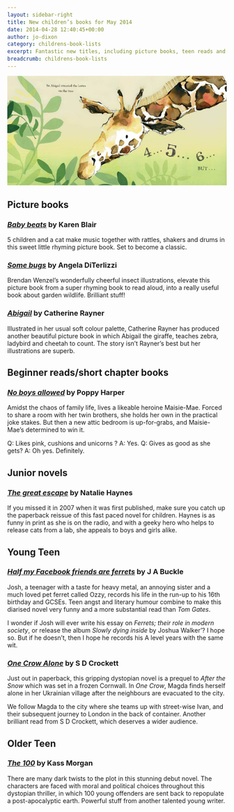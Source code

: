 ```yaml
---
layout: sidebar-right
title: New children’s books for May 2014
date: 2014-04-28 12:40:45+00:00
author: jo-dixon
category: childrens-book-lists
excerpt: Fantastic new titles, including picture books, teen reads and short chapter books.
breadcrumb: childrens-book-lists
---
```

![Abigail by Catherine Rayner](/images/featured/featured-abigail.jpg)

## Picture books

### [<cite>Baby beats</cite>](http://suffolk.spydus.co.uk/cgi-bin/spydus.exe/ENQ/OPAC/BIBENQ/32359560?QRY=CTIBIB%3C%20IRN(33163574)&QRYTEXT=Baby%20beats) by Karen Blair

5 children and a cat make music together with rattles, shakers and drums in this sweet little rhyming picture book. Set to become a classic.

### [<cite>Some bugs</cite>](http://suffolk.spydus.co.uk/cgi-bin/spydus.exe/ENQ/OPAC/BIBENQ/32360240?QRY=CTIBIB%3C%20IRN(33733886)&QRYTEXT=Some%20bugs) by Angela DiTerlizzi

Brendan Wenzel’s wonderfully cheerful insect illustrations, elevate this picture book from a super rhyming book to read aloud, into a really useful book about garden wildlife. Brilliant stuff!

### [<cite>Abigail</cite>](http://suffolk.spydus.co.uk/cgi-bin/spydus.exe/ENQ/OPAC/BIBENQ/32361963?QRY=CTIBIB%3C%20IRN(584870)&QRYTEXT=Abigail) by Catherine Rayner

Illustrated in her usual soft colour palette, Catherine Rayner has produced another beautiful picture book in which Abigail the giraffe, teaches zebra, ladybird and cheetah to count. The story isn’t Rayner’s best but her illustrations are superb.

## Beginner reads/short chapter books

### [<cite> No boys allowed</cite>](http://suffolk.spydus.co.uk/cgi-bin/spydus.exe/ENQ/OPAC/BIBENQ/32362763?QRY=CTIBIB%3C%20IRN(38864250)&QRYTEXT=No%20boys%20allowed!) by Poppy Harper

Amidst the chaos of family life, lives a likeable heroine Maisie-Mae. Forced to share a room with her twin brothers, she holds her own in the practical joke stakes. But then a new attic bedroom is up-for-grabs, and Maisie-Mae’s determined to win it.

Q: Likes pink, cushions and unicorns ? A: Yes. Q: Gives as good as she gets? A: Oh yes. Definitely.

## Junior novels

### [<cite>The great escape</cite>](http://suffolk.spydus.co.uk/cgi-bin/spydus.exe/ENQ/OPAC/BIBENQ/32365255?QRY=CTIBIB%3C%20IRN(170528)&QRYTEXT=The%20great%20escape) by Natalie Haynes

If you missed it in 2007 when it was first published, make sure you catch up the paperback reissue of this fast paced novel for children. Haynes is as funny in print as she is on the radio, and with a geeky hero who helps to release cats from a lab, she appeals to boys and girls alike.

## Young Teen

### [<cite>Half my Facebook friends are ferrets</cite>](http://suffolk.spydus.co.uk/cgi-bin/spydus.exe/ENQ/OPAC/BIBENQ/32374604?QRY=CTIBIB%3C%20IRN(33425705)&QRYTEXT=Half%20my%20Facebook%20friends%20are%20ferrets) by J A Buckle

Josh, a teenager with a taste for heavy metal, an annoying sister and a much loved pet ferret called Ozzy, records his life in the run-up to his 16th birthday and GCSEs. Teen angst and literary humour combine to make this diarised novel very funny and a more substantial read than <cite>Tom Gates</cite>.

I wonder if Josh will ever write his essay on <cite>Ferrets; their role in modern society</cite>, or release the album <cite>Slowly dying inside</cite> by Joshua Walker’? I hope so. But if he doesn’t, then I hope he records his A level years with the same wit.

### [<cite>One Crow Alone</cite>](http://suffolk.spydus.co.uk/cgi-bin/spydus.exe/ENQ/OPAC/BIBENQ/32379510?QRY=CTIBIB%3C%20IRN(17402336)&QRYTEXT=One%20crow%20alone) by S D Crockett

Just out in paperback, this gripping dystopian novel is a prequel to <cite>After the Snow</cite> which was set in a frozen Cornwall. In <cite>One Crow</cite>, Magda finds herself alone in her Ukrainian village after the neighbours are evacuated to the city.

We follow Magda to the city where she teams up with street-wise Ivan, and their subsequent journey to London in the back of container. Another brilliant read from S D Crockett, which deserves a wider audience.

## Older Teen

### [<cite>The 100</cite>](http://suffolk.spydus.co.uk/cgi-bin/spydus.exe/ENQ/OPAC/BIBENQ/32380816?QRY=CTIBIB%3C%20IRN(24792312)&QRYTEXT=The%20100) by Kass Morgan

There are many dark twists to the plot in this stunning debut novel. The characters are faced with moral and political choices throughout this dystopian thriller, in which 100 young offenders are sent back to repopulate a post-apocalyptic earth. Powerful stuff from another talented young writer.
